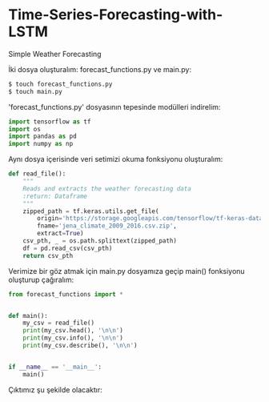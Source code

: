# Time-Series-Forecasting-with-LSTM
Simple Weather Forecasting

İki dosya oluşturalım: forecast_functions.py ve main.py:
``` .sh
$ touch forecast_functions.py
$ touch main.py
```

'forecast_functions.py' dosyasının tepesinde modülleri indirelim:
``` python
import tensorflow as tf
import os
import pandas as pd
import numpy as np
```

Aynı dosya içerisinde veri setimizi okuma fonksiyonu oluşturalım:
``` python
def read_file():
    """
    Reads and extracts the weather forecasting data
    :return: Dataframe
    """
    zipped_path = tf.keras.utils.get_file(
        origin='https://storage.googleapis.com/tensorflow/tf-keras-datasets/jena_climate_2009_2016.csv.zip',
        fname='jena_climate_2009_2016.csv.zip',
        extract=True)
    csv_pth, _ = os.path.splittext(zipped_path)
    df = pd.read_csv(csv_pth)
    return csv_pth
 ```

Verimize bir göz atmak için main.py dosyamıza geçip main() fonksiyonu oluşturup çağıralım:
``` python
from forecast_functions import *


def main():
    my_csv = read_file()
    print(my_csv.head(), '\n\n')
    print(my_csv.info(), '\n\n')
    print(my_csv.describe(), '\n\n')


if __name__ == '__main__':
    main()
```
Çıktımız şu şekilde olacaktır:

